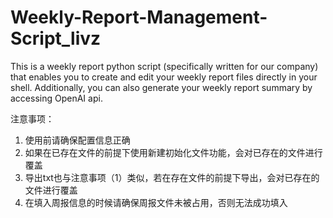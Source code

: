 # Weekly-Report-Management-Script_livz
This is a weekly report python script (specifically written for our company) that enables you to create and edit your weekly report files directly in your shell.
Additionally, you can also generate your weekly report summary by accessing OpenAI api.

注意事项：
1. 使用前请确保配置信息正确
2. 如果在已存在文件的前提下使用新建初始化文件功能，会对已存在的文件进行覆盖
3. 导出txt也与注意事项（1）类似，若在存在文件的前提下导出，会对已存在的文件进行覆盖
4. 在填入周报信息的时候请确保周报文件未被占用，否则无法成功填入
